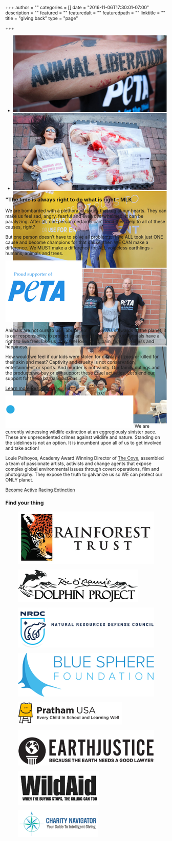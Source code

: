 +++
author = ""
categories = []
date = "2016-11-06T17:30:01-07:00"
description = ""
featured = ""
featuredalt = ""
featuredpath = ""
linktitle = ""
title = "giving back"
type = "page"

+++
<article>
	<section class="section">
		<div class="container-fullwidth">
		<div class="row">
		  <div class="col-md-12">
			<div class="flexslider" data-flex-directions="hide" data-flex-controlsposition="inside" id="about-slider" data-flex-animation="fade" style="height:480px;" data-flex-speed="4000">
	 		  <ul class="slides">
	 			<li>
	 			  <img src="/img/twiztedmyrtle/giving-back2.jpg">
	 			</li>
	 			<li data-slotamount="5" data-saveperformance="on" data-title="Intro Slide">
	 				<img src="/img/twiztedmyrtle/giving-back3.jpg">
	 			</li>
	 			<li data-slotamount="5" data-saveperformance="on" data-title="Intro Slide">
	 				<img src="/img/twiztedmyrtle/giving-back1.jpg">
	 			</li>
	 			<li data-slotamount="5" data-saveperformance="on" data-title="Intro Slide">
	 				<img src="/img/twiztedmyrtle/giving-back4.jpg">
	 			</li>
	 			<li data-slotamount="5" data-saveperformance="on" data-title="Intro Slide">
	 				<img src="/img/twiztedmyrtle/giving-back5.jpg">
	 			</li>
	 		  </ul>
	 		</div>
		  </div>
		</div>
	  </div>
	</section>
	<section class="section">
		<div class="divider-wrapper">
			<div class="visible-xs element-height-60"></div>
			<div class="visible-sm element-height-60"></div>
			<div class="visible-md element-height-60"></div>
			<div class="visible-lg element-height-60"></div>
		</div>
		<div class="container">
			<div class="row">
				<div class="col-md-10 col-md-offset-1">
					<div class="col-text-1 element-top-20 element-bottom-20 os-animation" data-os-animation="fadeInUp" data-os-animation-delay="0.1s">
						<h1 class="">"The time is always right to do what is right - MLK</h1> </div>
					<div class="col-text-1 element-top-20 element-bottom-20 os-animation" data-os-animation="fadeInUp" data-os-animation-delay="0.1s">
						<p class="lead">We are bombarded with a plethora of issues that tug at our hearts. They can make us feel sad, angry, fearful and even overwhelmed. It can be paralyzing. After all, one person certainly can’t lend their help to all of these causes, right?  </p>
						<p class="lead">But one person doesn’t have to solve all problems. If we ALL took just ONE cause and become champions for that cause, then WE CAN make a difference. We MUST make a difference for ALL voiceless earthlings - humans, animals and trees. </p>
					</div>
				</div>
			</div>
		</div>
		<div class="divider-wrapper">
			<div class="visible-xs element-height-60"></div>
			<div class="visible-sm element-height-60"></div>
			<div class="visible-md element-height-60"></div>
			<div class="visible-lg element-height-60"></div>
		</div>
	</section>
	<section class="section">
		<div class="background-media" style="background-image: url(/img/twiztedmyrtle/peta-chimp.jpg); background-repeat:no-repeat; background-size:cover; background-attachment:cover; background-position: 50% 0px;"> </div>
		<div class="background-overlay"></div>
		<div class="container">
			<div class="row">
				<div class="col-md-5 element-top-70 element-bottom-70 text-light">
					<span class="figure-image">
						<img alt="" src="/img/twiztedmyrtle/peta.png">
			</span>
					<p class="lead center element-bottom-60 os-animation" data-os-animation="fadeIn" data-os-animation-delay="0.2s">Animals are not ours to use, abuse, eat or wear. As stewards of the planet, it is our responsibility to protect all animals from … well, us! Animals have a right to live free. Like us, they feel love, grief, pain, fear, loneliness and happiness. </p>
					<p class="lead center os-animation" data-os-animation="fadeIn" data-os-animation-delay="0.2s">How would we feel if our kids were stolen for display at zoos or killed for their skin and meat? Captivity and cruelty is not conservation, entertainment or sports. And murder is not vanity. Our family outings and the products we buy or eat support these cruel activities. Let’s end our support for these barbaric actions. </p>
					<!-- <p class="lead center os-animation" data-os-animation="fadeIn" data-os-animation-delay="0.2s">
						On the most basic level, our actions and activities can make a greater impact than most think. Here are some things you can do – Ban zoos and Sea World. Don’t go to places or sports events that use animals in their shows. Don’t buy clothes, handbags, accessories or ornaments that are made from animals. </p> -->
					<a target="_blank" href="http://www.peta.org" class="btn btn-primary btn-lg element-right-30  element-bottom-60">Learn more</a>
					<a target="_blank" href="http://www.peta.org/living/beauty/15-great-cruelty-free-companies/" class="btn btn-primary btn-lg  element-bottom-60">Resources</a>
					</div>
					<div class="col-md-7"> </div>
				</div>
			</div>
		</div>
	</section>
	<section class="section">
		<div class="background-media" style="background-image: url(/img/twiztedmyrtle/ops.jpg); background-repeat:no-repeat; background-size:cover; background-attachment:cover; ">
		</div>
		<div class="background-overlay"></div>
		<div class="container">
			<div class="row">
				<div class="col-md-offset-7 col-md-5">
					<p class="lead center text-light element-top-70 element-bottom-40 os-animation" data-os-animation="fadeIn" data-os-animation-delay="0.2s">
					  <span class="figure-image">
						<img alt="" src="/img/twiztedmyrtle/Icons_OPS_white.svg" width="400px" class="element-bottom-60">
					  </span>
					  We are currently witnessing wildlife extinction at an eggregiously sinister pace. These are unprecedented crimes against wildlife and nature. Standing on the sidelines is not an option. It is incumbent upon all of us to get involved and take action!
					   </p>
					<p class="lead text-light os-animation element-bottom-60" data-os-animation="fadeIn" data-os-animation-delay="0.2s">Louie Psihoyos, Academy Award Winning Director of <a href="http://www.thecovemovie.com/" title="The Cove" target="_blank">The Cove</a>, assembled a team of passionate artists, activists and change agents that expose complex global environmental issues through covert operations, film and photography. They expose the truth to galvanize us so WE can protect our ONLY planet. </p>
					<a target="_blank" href="http://www.opsociety.org/" class="btn btn-primary btn-lg element-bottom-60 element-right-20">Become Active</a>
					<a target="_blank" href="http://www.opsociety.org/projects" class="btn btn-primary btn-lg element-bottom-60">Racing Extinction</a>
				</div>
			</div>
		</div>
	</section>
	<section>
		<div class="container-fullwidth">
			<div class="row">
				<div class="col-md-12">
					<h1 class="text-center element-top-70 element-bottom-70 os-animation big animated fadeIn" data-os-animation="fadeIn" data-os-animation-delay="0s" style="animation-delay: 0s;">Find your thing</h1>
					</div>
				</div>
				<div class="row element-left-30 element-bottom-70">
					<div class="col-md-10 col-md-offset-1">
						<div class="row">
							<div class="col-md-3">
								<figure><a href="http://www.rainforesttrust.org/" target="_blank"> <img alt="Rainforest Trust" src="/img/twiztedmyrtle/rt-logo_0.jpg" draggable="false"></a> </figure>
							</div>
							<div class="col-md-3">
								<figure><a href="https://dolphinproject.net/" target="_blank"> <img alt="Ric O'Barry's Dolphin Project" src="/img/twiztedmyrtle/logodolphin.png" draggable="false"></a> </figure>
							</div>
							<div class="col-md-3">
								<figure> <a href="http://www.nrdc.org/" target="_blank"><img alt="Natural Resources Defense Council" src="/img/twiztedmyrtle/logo-nrdc-2x.png"></a> </figure>
							</div>
							<div class="col-md-3">
								<figure> <a href="https://www.bluespherefoundation.org/" target="_blank"><img alt="Blue Sphere Foundation" src="/img/twiztedmyrtle/blueSphereFoundation.png"></a> </figure>
							</div>
						</div>
						<div class="row">
							<div class="col-md-3">
								<figure><a href="http://www.prathamusa.org/" target="_blank"> <img alt="Pratham USA" src="/img/twiztedmyrtle/pratham_logo.png"></a> </figure>
							</div>
							<div class="col-md-3">
								<figure><a href="http://www.earthjustice.org/" target="_blank"> <img alt="Earthjustice" src="/img/twiztedmyrtle/EJ_logo_Black_767.png" draggable="false"></a> </figure>
							</div>
							<div class="col-md-3 text-center">
								<figure><a href="http://www.wildaid.org/" target="_blank"> <img alt="WildAid" width="60%" src="/img/twiztedmyrtle/wildaid.jpg" draggable="false"></a> </figure>
							</div>
							<div class="col-md-3">
								<figure><a href="http://www.charitynavigator.org/" target="_blank"> <img alt="Charity Navigator" src="/img/twiztedmyrtle/CN_Logo_Main250x83.png" draggable="false"></a> </figure>
							</div>
						</div>
					</div>
				</div>
			</div>
		</div>
	</section>
</article>